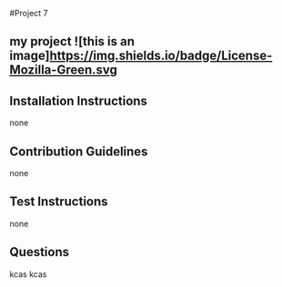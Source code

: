 #Project 7
  ## my project ![this is an image]https://img.shields.io/badge/License-Mozilla-Green.svg
  ## Installation Instructions
  none
  ## Contribution Guidelines
  none
  ## Test Instructions
  none
  ## Questions
  kcas
  kcas